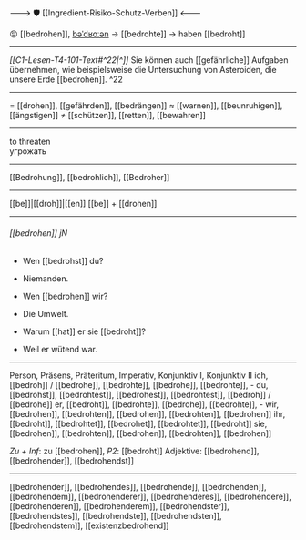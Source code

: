 ---> 🛡️ [[Ingredient-Risiko-Schutz-Verben]] <---

😠 [[bedrohen]], [bəˈdʁoːən](https://youglish.com/pronounce/bedrohen/german) → [[bedrohte]] → haben [[bedroht]]

---
*[[C1-Lesen-T4-101-Text#^22|^]]* Sie können auch [[gefährliche]] Aufgaben übernehmen, wie beispielsweise die Untersuchung von Asteroiden, die unsere Erde [[bedrohen]]. ^22


---
= [[drohen]], [[gefährden]], [[bedrängen]]
≈ [[warnen]], [[beunruhigen]], [[ängstigen]]
≠ [[schützen]], [[retten]], [[bewahren]]

---
to threaten  
угрожать

---
[[Bedrohung]], [[bedrohlich]], [[Bedroher]]

---
[[be]]|[[droh]]|[[en]]
[[be]] + [[drohen]]


---
###### [[bedrohen]] jN
- Wen [[bedrohst]] du?
- Niemanden.

- Wen [[bedrohen]] wir?
- Die Umwelt.

- Warum [[hat]] er sie [[bedroht]]?
- Weil er wütend war.

---
Person, Präsens, Präteritum, Imperativ, Konjunktiv I, Konjunktiv II
ich, [[bedroh]] / [[bedrohe]], [[bedrohte]], [[bedrohe]], [[bedrohte]], -
du, [[bedrohst]], [[bedrohtest]], [[bedrohest]], [[bedrohtest]], [[bedroh]] / [[bedrohe]]
er, [[bedroht]], [[bedrohte]], [[bedrohe]], [[bedrohte]], -
wir, [[bedrohen]], [[bedrohten]], [[bedrohen]], [[bedrohten]], [[bedrohen]]
ihr, [[bedroht]], [[bedrohtet]], [[bedrohet]], [[bedrohtet]], [[bedroht]]
sie, [[bedrohen]], [[bedrohten]], [[bedrohen]], [[bedrohten]], [[bedrohen]]

*Zu + Inf*: zu [[bedrohen]], *P2*: [[bedroht]]
Adjektive: [[bedrohend]], [[bedrohender]], [[bedrohendst]]

---
[[bedrohender]], [[bedrohendes]], [[bedrohende]], [[bedrohenden]], [[bedrohendem]], [[bedrohenderer]], [[bedrohenderes]], [[bedrohendere]], [[bedrohenderen]], [[bedrohenderem]], [[bedrohendster]], [[bedrohendstes]], [[bedrohendste]], [[bedrohendsten]], [[bedrohendstem]], [[existenzbedrohend]]